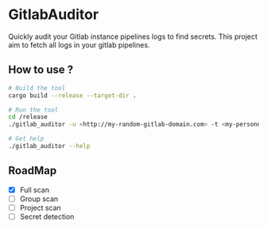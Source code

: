 # GitlabAuditor

Quickly audit your Gitlab instance pipelines logs to find secrets.
This project aim to fetch all logs in your gitlab pipelines.

## How to use ?

```bash
# Build the tool
cargo build --release --target-dir .

# Run the tool
cd /release
./gitlab_auditor -u <http://my-random-gitlab-domain.com> -t <my-personnal-token-from-gitlab> -f

# Get help
./gitlab_auditor --help
```

## RoadMap

- [x] Full scan
- [ ] Group scan
- [ ] Project scan
- [ ] Secret detection
